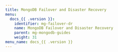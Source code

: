 ```yaml
---
title: MongoDB Failover and Disaster Recovery 
menu:
  docs_{{ .version }}:
    identifier: mg-failover-dr
    name: MongoDB Failover and Disaster Recovery
    parent: mg-mongodb-guides
    weight: 31
menu_name: docs_{{ .version }}
---
```

